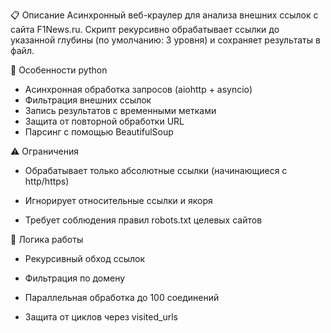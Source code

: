 📋 Описание
Асинхронный веб-краулер для анализа внешних ссылок с сайта F1News.ru. Скрипт рекурсивно обрабатывает ссылки до указанной глубины (по умолчанию: 3 уровня) и сохраняет результаты в файл.

🌟 Особенности
python
- Асинхронная обработка запросов (aiohttp + asyncio)
- Фильтрация внешних ссылок
- Запись результатов с временными метками
- Защита от повторной обработки URL
- Парсинг с помощью BeautifulSoup

⚠️ Ограничения

- Обрабатывает только абсолютные ссылки (начинающиеся с http/https)

- Игнорирует относительные ссылки и якоря

- Требует соблюдения правил robots.txt целевых сайтов

🔄 Логика работы

- Рекурсивный обход ссылок

- Фильтрация по домену

- Параллельная обработка до 100 соединений

- Защита от циклов через visited_urls
